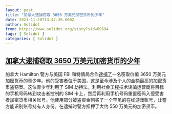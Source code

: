 ```yaml
---
layout: post
title: "加拿大逮捕窃取 3650 万美元加密货币的少年"
date: 2021-11-20T13:47:26.000Z
author: Solidot
from: https://www.solidot.org/story?sid=69694
tags: [ Solidot ]
categories: [ Solidot ]
---
```

<!--1637416046000-->
[加拿大逮捕窃取 3650 万美元加密货币的少年](https://www.solidot.org/story?sid=69694)
------

<div>
加拿大 Hamilton 警方与美国 FBI 和特情局合作<a href="https://hamiltonpolice.on.ca/news/arrest-made-in-46-million-dollar-cryptocurrency--theft/">逮捕了</a>一名窃取价值 3650 万美元加密货币的青少年。他的受害者位于美国，这是至今涉及个人的金额最高的加密货币盗窃案。这位青少年利用了 SIM 劫持法，利用社会工程技术诱骗运营商将目标的手机号码转到攻击者控制的 SIM 卡上，然后再利用手机号码重置密码入侵受害者加密货币相关账号。他使用部分被盗资金购买了一个罕见的在线游戏账号，让警方能识别账号持有人身份。在逮捕时警方扣押了大约 550 万美元的加密货币。
</div>
